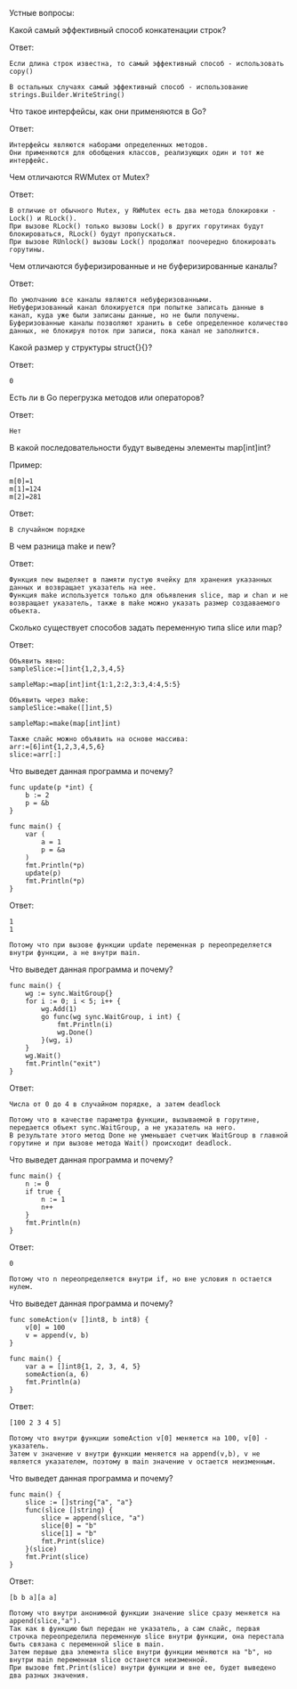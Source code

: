 Устные вопросы:

Какой самый эффективный способ конкатенации строк?

Ответ:

    Если длина строк известна, то самый эффективный способ - использовать copy()
    
    В остальных случаях самый эффективный способ - использование strings.Builder.WriteString()

Что такое интерфейсы, как они применяются в Go?

Ответ:

    Интерфейсы являются наборами определенных методов.
    Они применяются для обобщения классов, реализующих один и тот же интерфейс.

Чем отличаются RWMutex от Mutex?

Ответ:
    
    В отличие от обычного Mutex, у RWMutex есть два метода блокировки - Lock() и RLock().
    При вызове RLock() только вызовы Lock() в других горутинах будут блокироваться, RLock() будут пропускаться.
    При вызове RUnlock() вызовы Lock() продолжат поочередно блокировать горутины.

Чем отличаются буферизированные и не буферизированные каналы?

Ответ:

    По умолчанию все каналы являются небуферизованными.
    Небуферизованный канал блокируется при попытке записать данные в канал, куда уже были записаны данные, но не были получены.
    Буферизованные каналы позволяют хранить в себе определенное количество данных, не блокируя поток при записи, пока канал не заполнится.

Какой размер у структуры struct{}{}?

Ответ:

    0

Есть ли в Go перегрузка методов или операторов?

Ответ:

    Нет


В какой последовательности будут выведены элементы map[int]int?

Пример:

    m[0]=1
    m[1]=124
    m[2]=281

Ответ:

    В случайном порядке
    


В чем разница make и new?

Ответ:

    Функция new выделяет в памяти пустую ячейку для хранения указанных данных и возвращает указатель на нее.
    Функция make используется только для объявления slice, map и chan и не возвращает указатель, также в make можно указать размер создаваемого объекта.


Сколько существует способов задать переменную типа slice или map?

Ответ:

    Объявить явно:
    sampleSlice:=[]int{1,2,3,4,5}

    sampleMap:=map[int]int{1:1,2:2,3:3,4:4,5:5}

    Объявить через make:
    sampleSlice:=make([]int,5)

    sampleMap:=make(map[int]int)

    Также слайс можно объявить на основе массива:
    arr:=[6]int{1,2,3,4,5,6}
    slice:=arr[:]


Что выведет данная программа и почему?

    func update(p *int) {
        b := 2
        p = &b
    }
    
    func main() {
        var (
            a = 1
            p = &a
        )
        fmt.Println(*p)
        update(p)
        fmt.Println(*p)
    }

Ответ:

    1
    1

    Потому что при вызове функции update переменная p переопределяется внутри функции, а не внутри main.

Что выведет данная программа и почему?

    func main() {
        wg := sync.WaitGroup{}
        for i := 0; i < 5; i++ {
            wg.Add(1)
            go func(wg sync.WaitGroup, i int) {
                fmt.Println(i)
                wg.Done()
            }(wg, i)
        }
        wg.Wait()
        fmt.Println("exit")
    }

Ответ:

    Числа от 0 до 4 в случайном порядке, а затем deadlock

    Потому что в качестве параметра функции, вызываемой в горутине, передается объект sync.WaitGroup, а не указатель на него.
    В результате этого метод Done не уменьшает счетчик WaitGroup в главной горутине и при вызове метода Wait() происходит deadlock.

Что выведет данная программа и почему?

    func main() {
        n := 0
        if true {
            n := 1
            n++
        }
        fmt.Println(n)
    }

Ответ:

    0

    Потому что n переопределяется внутри if, но вне условия n остается нулем.

Что выведет данная программа и почему?

    func someAction(v []int8, b int8) {
        v[0] = 100
        v = append(v, b)
    }
    
    func main() {
        var a = []int8{1, 2, 3, 4, 5}
        someAction(a, 6)
        fmt.Println(a)
    }

Ответ:

    [100 2 3 4 5]

    Потому что внутри функции someAction v[0] меняется на 100, v[0] - указатель.
    Затем v значение v внутри функции меняется на append(v,b), v не является указателем, поэтому в main значение v остается неизменным.

Что выведет данная программа и почему?

    func main() {
        slice := []string{"a", "a"}
        func(slice []string) {
            slice = append(slice, "a")
            slice[0] = "b"
            slice[1] = "b"
            fmt.Print(slice)
        }(slice)
        fmt.Print(slice)
    }

Ответ:

    [b b a][a a]

    Потому что внутри анонимной функции значение slice сразу меняется на append(slice,"a").
    Так как в функцию был передан не указатель, а сам слайс, первая строчка переопределила переменную slice внутри функции, она перестала быть связана с переменной slice в main.
    Затем первые два элемента slice внутри функции меняются на "b", но внутри main переменная slice останется неизменной.
    При вызове fmt.Print(slice) внутри функции и вне ее, будет выведено два разных значения.


